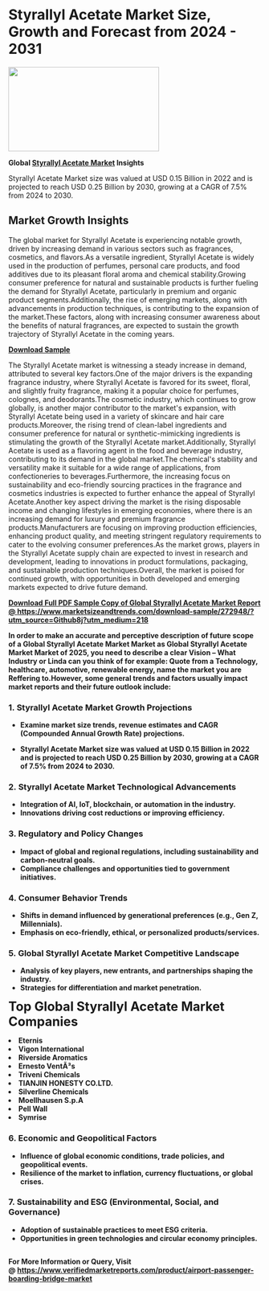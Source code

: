 <H1>Styrallyl Acetate Market Size, Growth and Forecast from 2024 - 2031</H1><img class="aligncenter size-medium wp-image-584254" src="https://thirdeyenews.in/wp-content/uploads/2024/09/Global-Market-Research-300x168.jpeg" alt="" width="300" height="168" /><p><strong>Global&nbsp;<a href="https://www.marketsizeandtrends.com/download-sample/272948/?utm_source=Github8j?utm_medium=218">Styrallyl Acetate Market</a> Insights</strong></p><p>Styrallyl Acetate Market size was valued at USD 0.15 Billion in 2022 and is projected to reach USD 0.25 Billion by 2030, growing at a CAGR of 7.5% from 2024 to 2030.</p><p><h2>Market Growth Insights</h2> <p>The global market for Styrallyl Acetate is experiencing notable growth, driven by increasing demand in various sectors such as fragrances, cosmetics, and flavors.As a versatile ingredient, Styrallyl Acetate is widely used in the production of perfumes, personal care products, and food additives due to its pleasant floral aroma and chemical stability.Growing consumer preference for natural and sustainable products is further fueling the demand for Styrallyl Acetate, particularly in premium and organic product segments.Additionally, the rise of emerging markets, along with advancements in production techniques, is contributing to the expansion of the market.These factors, along with increasing consumer awareness about the benefits of natural fragrances, are expected to sustain the growth trajectory of Styrallyl Acetate in the coming years.</p> <p><strong><a href="#">Download Sample</a></strong></p> <p>The Styrallyl Acetate market is witnessing a steady increase in demand, attributed to several key factors.One of the major drivers is the expanding fragrance industry, where Styrallyl Acetate is favored for its sweet, floral, and slightly fruity fragrance, making it a popular choice for perfumes, colognes, and deodorants.The cosmetic industry, which continues to grow globally, is another major contributor to the market's expansion, with Styrallyl Acetate being used in a variety of skincare and hair care products.Moreover, the rising trend of clean-label ingredients and consumer preference for natural or synthetic-mimicking ingredients is stimulating the growth of the Styrallyl Acetate market.Additionally, Styrallyl Acetate is used as a flavoring agent in the food and beverage industry, contributing to its demand in the global market.The chemical's stability and versatility make it suitable for a wide range of applications, from confectioneries to beverages.Furthermore, the increasing focus on sustainability and eco-friendly sourcing practices in the fragrance and cosmetics industries is expected to further enhance the appeal of Styrallyl Acetate.Another key aspect driving the market is the rising disposable income and changing lifestyles in emerging economies, where there is an increasing demand for luxury and premium fragrance products.Manufacturers are focusing on improving production efficiencies, enhancing product quality, and meeting stringent regulatory requirements to cater to the evolving consumer preferences.As the market grows, players in the Styrallyl Acetate supply chain are expected to invest in research and development, leading to innovations in product formulations, packaging, and sustainable production techniques.Overall, the market is poised for continued growth, with opportunities in both developed and emerging markets expected to drive future demand.<p><strong><a href="#"></p><p><span class=""><strong>Download Full PDF Sample Copy of Global Styrallyl Acetate Market Report</strong> @ <a href="https://www.marketsizeandtrends.com/download-sample/272948/?utm_source=Github8j?utm_medium=218" target="_blank">https://www.marketsizeandtrends.com/download-sample/272948/?utm_source=Github8j?utm_medium=218</a></span></p><p>In order to make an accurate and perceptive description of future scope of a Global&nbsp;Styrallyl Acetate Market Market as Global&nbsp;Styrallyl Acetate Market Market of 2025, you need to describe a clear Vision &ndash; What Industry or Linda can you think of for example: Quote from a Technology, healthcare, automotive, renewable energy, name the market you are Reffering to.However, some general trends and factors usually impact market reports and their future outlook include:</p><h3>1.&nbsp;<strong>Styrallyl Acetate Market Growth Projections</strong></h3><ul><li>Examine market size trends, revenue estimates and CAGR (Compounded Annual Growth Rate) projections.</li><li><p>Styrallyl Acetate Market size was valued at USD 0.15 Billion in 2022 and is projected to reach USD 0.25 Billion by 2030, growing at a CAGR of 7.5% from 2024 to 2030.</p></li></ul><h3>2.&nbsp;<strong>Styrallyl Acetate Market Technological Advancements</strong></h3><ul><li>Integration of AI, IoT, blockchain, or automation in the industry.</li><li>Innovations driving cost reductions or improving efficiency.</li></ul><h3>3.&nbsp;<strong>Regulatory and Policy Changes</strong></h3><ul><li>Impact of global and regional regulations, including sustainability and carbon-neutral goals.</li><li>Compliance challenges and opportunities tied to government initiatives.</li></ul><h3>4.&nbsp;<strong>Consumer Behavior Trends</strong></h3><ul><li>Shifts in demand influenced by generational preferences (e.g., Gen Z, Millennials).</li><li>Emphasis on eco-friendly, ethical, or personalized products/services.</li></ul><h3>5.&nbsp;<strong>Global Styrallyl Acetate Market Competitive Landscape</strong></h3><ul><li>Analysis of key players, new entrants, and partnerships shaping the industry.</li><li>Strategies for differentiation and market penetration.</li></ul><p data-pm-slice="1 1 []"><span style="color: inherit; font-family: inherit; font-size: 25px;">Top Global Styrallyl Acetate Market Companies</span></p><div class="" data-test-id=""><p><li>Eternis</li><li> Vigon International</li><li> Riverside Aromatics</li><li> Ernesto VentÃ³s</li><li> Triveni Chemicals</li><li> TIANJIN HONESTY CO.LTD.</li><li> Silverline Chemicals</li><li> Moellhausen S.p.A</li><li> Pell Wall</li><li> Symrise</li></p></div><h3>6.&nbsp;<strong>Economic and Geopolitical Factors</strong></h3><ul><li>Influence of global economic conditions, trade policies, and geopolitical events.</li><li>Resilience of the market to inflation, currency fluctuations, or global crises.</li></ul><h3>7.&nbsp;<strong>Sustainability and ESG (Environmental, Social, and Governance)</strong></h3><ul><li>Adoption of sustainable practices to meet ESG criteria.</li><li>Opportunities in green technologies and circular economy principles.</li></ul><h2><strong style="font-size: 14px;">For More Information or Query, Visit @&nbsp;</strong><a style="background-color: #ffffff; font-size: 14px;" href="https://www.marketsizeandtrends.com/report/styrallyl-acetate-market/" target="_blank">https://www.verifiedmarketreports.com/product/airport-passenger-boarding-bridge-market</a></h2>